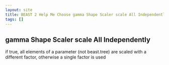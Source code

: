 ```yaml
---
layout: site
title: BEAST 2 Help Me Choose gamma Shape Scaler scale All Independently
tags: []
---
```


## gamma Shape Scaler scale All Independently

if true, all elements of a parameter (not beast.tree) are scaled with a different factor, otherwise a single factor is used
